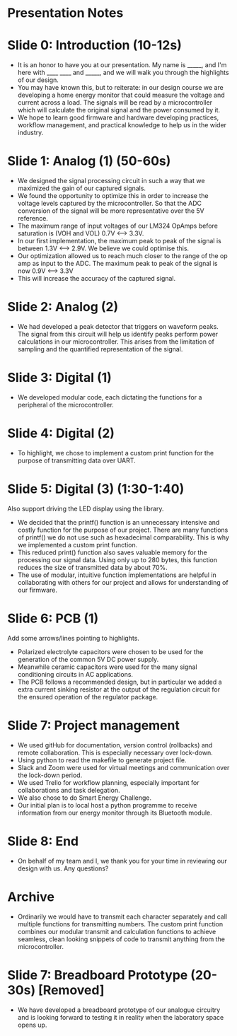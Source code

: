 # Presentation Notes

# Slide 0: Introduction (10-12s)

- It is an honor to have you at our presentation. My name is _____, and I'm here with ____ ____ and _____, and we will walk you through the highlights of our design.
- You may have known this, but to reiterate: in our design course we are developing a home energy monitor that could measure the voltage and current across a load. The signals will be read by a microcontroller which will calculate the original signal and the power consumed by it.
- We hope to learn good firmware and hardware developing practices, workflow management, and practical knowledge to help us in the wider industry.

# Slide 1: Analog (1) (50-60s)

- We designed the signal processing circuit in such a way that we maximized the gain of our captured signals. 
- We found the opportunity to optimize this in order to increase the voltage levels captured by the microcontroller. So that the ADC conversion of the signal will be more representative over the 5V reference.
- The maximum range of input voltages of our LM324 OpAmps before saturation is (VOH and VOL) 0.7V <--> 3.3V.
- In our first implementation, the maximum peak to peak of the signal is between 1.3V <--> 2.9V. We believe we could optimise this.
- Our optimization allowed us to reach much closer to the range of the op amp as input to the ADC. The maximum peak to peak of the signal is now 0.9V <--> 3.3V
- This will increase the accuracy of the captured signal.

# Slide 2: Analog (2)

- We had developed a peak detector that triggers on waveform peaks. The signal from this circuit will help us identify peaks perform power calculations in our microcontroller. This arises from the limitation of sampling and the quantified representation of the signal. 

# Slide 3: Digital (1)

- We developed modular code, each dictating the functions for a peripheral of the microcontroller.

# Slide 4: Digital (2)

- To highlight, we chose to implement a custom print function for the purpose of transmitting data over UART. 

# Slide 5: Digital (3) (1:30-1:40)

Also support driving the LED display using the library.

- We decided that the printf() function is an unnecessary intensive and costly function for the purpose of our project. There are many functions of printf() we do not use such as hexadecimal comparability. This is why we implemented a custom print function.
- This reduced print() function also saves valuable memory for the processing our signal data. Using only up to 280 bytes, this function reduces the size of transmitted data by about 70%.
- The use of modular, intuitive function implementations are helpful in collaborating with others for our project and allows for understanding of our firmware.
  
# Slide 6: PCB (1)

Add some arrows/lines pointing to highlights.

- Polarized electrolyte capacitors were chosen to be used for the generation of the common 5V DC power supply. 
- Meanwhile ceramic capacitors were used for the many signal conditioning circuits in AC applications.
- The PCB follows a recommended design, but in particular we added a extra current sinking resistor at the output of the regulation circuit for the ensured operation of the regulator package.

# Slide 7: Project management 

- We used gitHub for documentation, version control (rollbacks) and remote collaboration. This is especially necessary over lock-down. 
- Using python to read the makefile to generate project file.
- Slack and Zoom were used for virtual meetings and communication over the lock-down period.
- We used Trello for workflow planning, especially important for collaborations and task delegation.
- We also chose to do Smart Energy Challenge.
- Our initial plan is to local host a python programme to receive information from our energy monitor through its Bluetooth module.

# Slide 8: End

- On behalf of my team and I, we thank you for your time in reviewing our design with us. Any questions?

# Archive
- Ordinarily we would have to transmit each character separately and call multiple functions for transmitting numbers. The custom print function combines our modular transmit and calculation functions to achieve seamless, clean looking snippets of code to transmit anything from the microcontroller.

# Slide 7: Breadboard Prototype (20-30s) [Removed]

- We have developed a breadboard prototype of our analogue circuitry and is looking forward to testing it in reality when the laboratory space opens up.                                          

